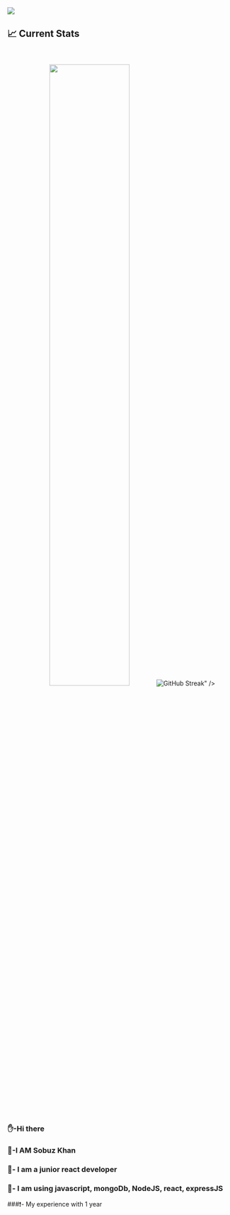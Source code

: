 <a href='https://www.facebook.com/profile.php?id=100008408419014'>
<img src='https://i.ibb.co.com/PhLqKbB/flat-design-technology-facebook-cover-template-23-2149194942.jpg'>
<a/>

## :chart_with_upwards_trend: Current Stats

<br/>
<p align="center">
  <img width="60%" src="<a href="https://git.io/streak-stats"><img src="https://github-readme-streak-stats.herokuapp.com?user=sobuzNub&theme=meta-light" alt="GitHub Streak" /></a>" />
</p>

<br/>

### ✋-Hi there
### 🌲-I AM Sobuz Khan 
### 🫵- I am a junior react developer
### 🫰- I am using javascript, mongoDb, NodeJS, react, expressJS
###❗- My experience with 1 year

<br/>










  
